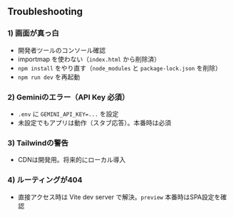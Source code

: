 ## Troubleshooting

### 1) 画面が真っ白
- 開発者ツールのコンソール確認
- importmap を使わない（`index.html` から削除済）
- `npm install` をやり直す（`node_modules` と `package-lock.json` を削除）
- `npm run dev` を再起動

### 2) Geminiのエラー（API Key 必須）
- `.env` に `GEMINI_API_KEY=...` を設定
- 未設定でもアプリは動作（スタブ応答）。本番時は必須

### 3) Tailwindの警告
- CDNは開発用。将来的にローカル導入

### 4) ルーティングが404
- 直接アクセス時は Vite dev server で解決。`preview` 本番時はSPA設定を確認


